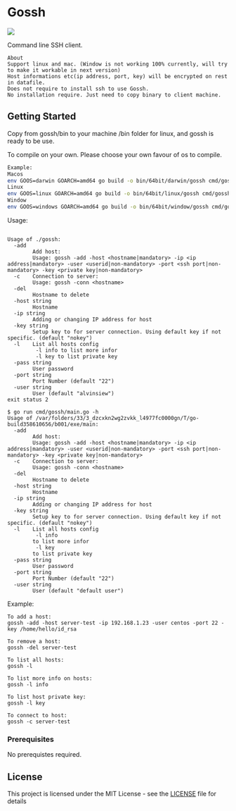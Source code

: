 # Gossh

![](https://img.shields.io/github/release/alvinsiew/gossh.svgsvg?style=flat)

Command line SSH client.

```text
About
Support linux and mac. (Window is not working 100% currently, will try to make it workable in next version)
Host informations etc(ip address, port, key) will be encrypted on rest in datafile.
Does not require to install ssh to use Gossh.
No installation require. Just need to copy binary to client machine.
```

## Getting Started

Copy from gossh/bin to your machine /bin folder for linux, and gossh is ready to be use.

To compile on your own. Please choose your own favour of os to compile.

```bash
Example:
Macos
env GOOS=darwin GOARCH=amd64 go build -o bin/64bit/darwin/gossh cmd/gossh/main.go
Linux
env GOOS=linux GOARCH=amd64 go build -o bin/64bit/linux/gossh cmd/gossh/main.go
Window
env GOOS=windows GOARCH=amd64 go build -o bin/64bit/window/gossh cmd/gossh/main.go
```

Usage:

```golang

Usage of ./gossh:
  -add
        Add host:
        Usage: gossh -add -host <hostname|mandatory> -ip <ip address|mandatory> -user <userid|non-mandatory> -port <ssh port|non-mandatory> -key <private key|non-mandatory>
  -c    Connection to server:
        Usage: gossh -conn <hostname>
  -del
        Hostname to delete
  -host string
        Hostname
  -ip string
        Adding or changing IP address for host
  -key string
        Setup key to for server connection. Using default key if not specific. (default "nokey")
  -l    List all hosts config
         -l info to list more infor
         -l key to list private key
  -pass string
        User password
  -port string
        Port Number (default "22")
  -user string
        User (default "alvinsiew")
exit status 2

$ go run cmd/gossh/main.go -h
Usage of /var/folders/33/3_dzcxkn2wg2zvkk_l4977fc0000gn/T/go-build358610656/b001/exe/main:
  -add
        Add host:
        Usage: gossh -add -host <hostname|mandatory> -ip <ip address|mandatory> -user <userid|non-mandatory> -port <ssh port|non-mandatory> -key <private key|non-mandatory>
  -c    Connection to server:
        Usage: gossh -conn <hostname>
  -del
        Hostname to delete
  -host string
        Hostname
  -ip string
        Adding or changing IP address for host
  -key string
        Setup key to for server connection. Using default key if not specific. (default "nokey")
  -l    List all hosts config
         -l info
        to list more infor
         -l key
        to list private key
  -pass string
        User password
  -port string
        Port Number (default "22")
  -user string
        User (default "default user")
```

Example:

```golang
To add a host:
gossh -add -host server-test -ip 192.168.1.23 -user centos -port 22 -key /home/hello/id_rsa

To remove a host:
gossh -del server-test

To list all hosts:
gossh -l

To list more info on hosts:
gossh -l info

To list host private key:
gossh -l key

To connect to host:
gossh -c server-test
```

### Prerequisites

No prerequistes required.

## License

This project is licensed under the MIT License - see the [LICENSE](LICENSE) file for details
